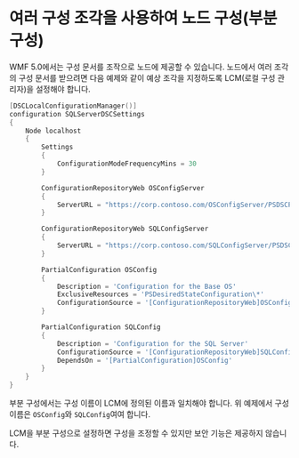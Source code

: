 # 여러 구성 조각을 사용하여 노드 구성(부분 구성)

WMF 5.0에서는 구성 문서를 조작으로 노드에 제공할 수 있습니다. 노드에서 여러 조각의 구성 문서를 받으려면 다음 예제와 같이 예상 조각을 지정하도록 LCM(로컬 구성 관리자)을 설정해야 합니다.

```powershell
[DSCLocalConfigurationManager()]
configuration SQLServerDSCSettings
{
    Node localhost
    {
        Settings
        {
            ConfigurationModeFrequencyMins = 30
        }

        ConfigurationRepositoryWeb OSConfigServer
        {
            ServerURL = "https://corp.contoso.com/OSConfigServer/PSDSCPullServer.svc"
        }

        ConfigurationRepositoryWeb SQLConfigServer
        {
            ServerURL = "https://corp.contoso.com/SQLConfigServer/PSDSCPullServer.svc"
        }

        PartialConfiguration OSConfig
        {
            Description = 'Configuration for the Base OS'
            ExclusiveResources = 'PSDesiredStateConfiguration\*'
            ConfigurationSource = '[ConfigurationRepositoryWeb]OSConfigServer'
        }

        PartialConfiguration SQLConfig
        {
            Description = 'Configuration for the SQL Server'
            ConfigurationSource = '[ConfigurationRepositoryWeb]SQLConfigServer'
            DependsOn = '[PartialConfiguration]OSConfig'
        }
    }
}
```

부분 구성에서는 구성 이름이 LCM에 정의된 이름과 일치해야 합니다. 위 예제에서 구성 이름은 `OSConfig`와 `SQLConfig`여여 합니다.

LCM을 부분 구성으로 설정하면 구성을 조정할 수 있지만 보안 기능은 제공하지 않습니다.<!--HONumber=Mar16_HO2-->
